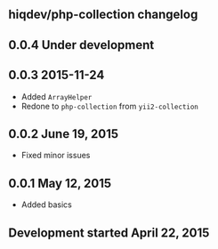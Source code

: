 hiqdev/php-collection changelog
-------------------------------

## 0.0.4 Under development


## 0.0.3 2015-11-24

- Added `ArrayHelper`
- Redone to `php-collection` from `yii2-collection`

## 0.0.2 June 19, 2015

- Fixed minor issues

## 0.0.1 May 12, 2015

- Added basics

## Development started April 22, 2015

